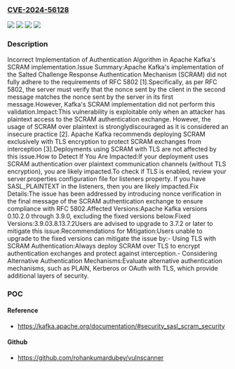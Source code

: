 ### [CVE-2024-56128](https://cve.mitre.org/cgi-bin/cvename.cgi?name=CVE-2024-56128)
![](https://img.shields.io/static/v1?label=Product&message=Apache%20Kafka&color=blue)
![](https://img.shields.io/static/v1?label=Version&message=0.10.2.0%20&color=brightgreen)
![](https://img.shields.io/static/v1?label=Version&message=3.8.0%20&color=brightgreen)
![](https://img.shields.io/static/v1?label=Vulnerability&message=CWE-303%20Incorrect%20Implementation%20of%20Authentication%20Algorithm&color=brightgreen)

### Description

Incorrect Implementation of Authentication Algorithm in Apache Kafka's SCRAM implementation.Issue Summary:Apache Kafka's implementation of the Salted Challenge Response Authentication Mechanism (SCRAM) did not fully adhere to the requirements of RFC 5802 [1].Specifically, as per RFC 5802, the server must verify that the nonce sent by the client in the second message matches the nonce sent by the server in its first message.However, Kafka's SCRAM implementation did not perform this validation.Impact:This vulnerability is exploitable only when an attacker has plaintext access to the SCRAM authentication exchange. However, the usage of SCRAM over plaintext is stronglydiscouraged as it is considered an insecure practice [2]. Apache Kafka recommends deploying SCRAM exclusively with TLS encryption to protect SCRAM exchanges from interception [3].Deployments using SCRAM with TLS are not affected by this issue.How to Detect If You Are Impacted:If your deployment uses SCRAM authentication over plaintext communication channels (without TLS encryption), you are likely impacted.To check if TLS is enabled, review your server.properties configuration file for listeners property. If you have SASL_PLAINTEXT in the listeners, then you are likely impacted.Fix Details:The issue has been addressed by introducing nonce verification in the final message of the SCRAM authentication exchange to ensure compliance with RFC 5802.Affected Versions:Apache Kafka versions 0.10.2.0 through 3.9.0, excluding the fixed versions below.Fixed Versions:3.9.03.8.13.7.2Users are advised to upgrade to 3.7.2 or later to mitigate this issue.Recommendations for Mitigation:Users unable to upgrade to the fixed versions can mitigate the issue by:- Using TLS with SCRAM Authentication:Always deploy SCRAM over TLS to encrypt authentication exchanges and protect against interception.- Considering Alternative Authentication Mechanisms:Evaluate alternative authentication mechanisms, such as PLAIN, Kerberos or OAuth with TLS, which provide additional layers of security.

### POC

#### Reference
- https://kafka.apache.org/documentation/#security_sasl_scram_security

#### Github
- https://github.com/rohankumardubey/vulnscanner

